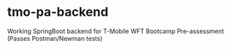 # tmo-pa-backend
Working SpringBoot backend for T-Mobile WFT Bootcamp Pre-assessment (Passes Postman/Newman tests)
